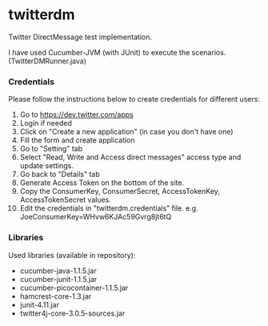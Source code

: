 twitterdm
=========

Twitter DirectMessage test implementation.

I have used Cucumber-JVM (with JUnit) to execute the scenarios. (TwitterDMRunner.java)


### Credentials

Please follow the instructions below to create credentials for different users:
  1. Go to https://dev.twitter.com/apps
  2. Login if needed
  3. Click on "Create a new application" (in case you don't have one)
  4. Fill the form and create application
  5. Go to "Setting" tab
  6. Select "Read, Write and Access direct messages" access type and update settings.
  7. Go back to "Details" tab
  8. Generate Access Token on the bottom of the site.
  9. Copy the ConsumerKey, ConsumerSecret, AccessTokenKey, AccessTokenSecret values.
  10. Edit the credentials in "twitterdm.credentials" file.  e.g. JoeConsumerKey=WHvw6KJAc59Gvrg8jt6tQ

### Libraries
Used libraries (available in repository):
  - cucumber-java-1.1.5.jar
  - cucumber-junit-1.1.5.jar
  - cucumber-picocontainer-1.1.5.jar
  - hamcrest-core-1.3.jar
  - junit-4.11.jar
  - twitter4j-core-3.0.5-sources.jar
